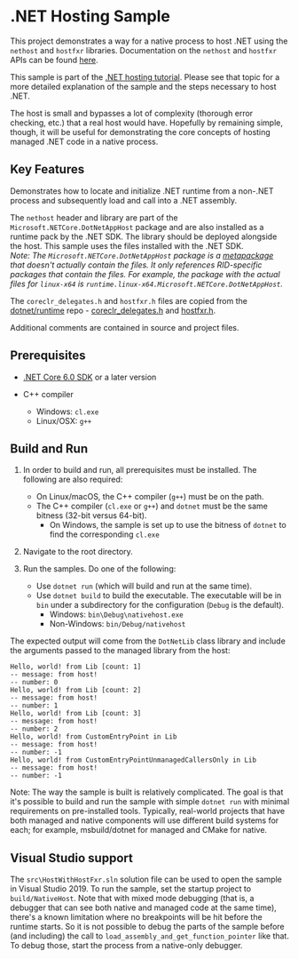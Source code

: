 # .NET Hosting Sample

This project demonstrates a way for a native process to host .NET using the `nethost` and `hostfxr` libraries. Documentation on the `nethost` and `hostfxr` APIs can be found [here](https://github.com/dotnet/runtime/blob/main/docs/design/features/native-hosting.md).

This sample is part of the [.NET hosting tutorial](https://docs.microsoft.com/dotnet/core/tutorials/netcore-hosting). Please see that topic for a more detailed explanation of the sample and the steps necessary to host .NET.

The host is small and bypasses a lot of complexity (thorough error checking, etc.) that a real host would have. Hopefully by remaining simple, though, it will be useful for demonstrating the core concepts of hosting managed .NET code in a native process.

## Key Features

Demonstrates how to locate and initialize .NET runtime from a non-.NET process and subsequently load and call into a .NET  assembly.

The `nethost` header and library are part of the `Microsoft.NETCore.DotNetAppHost` package and are also installed as a runtime pack by the .NET SDK. The library should be deployed alongside the host. This sample uses the files installed with the .NET SDK.  
*Note: The `Microsoft.NETCore.DotNetAppHost` package is a [metapackage](https://docs.microsoft.com/dotnet/core/packages#metapackages) that doesn't actually contain the files. It only references RID-specific packages that contain the files. For example, the package with the actual files for `linux-x64` is `runtime.linux-x64.Microsoft.NETCore.DotNetAppHost`.*

The `coreclr_delegates.h` and `hostfxr.h` files are copied from the [dotnet/runtime](https://github.com/dotnet/runtime) repo - [coreclr_delegates.h](https://github.com/dotnet/runtime/blob/main/src/installer/corehost/cli/coreclr_delegates.h) and [hostfxr.h](https://github.com/dotnet/runtime/blob/main/src/installer/corehost/cli/hostfxr.h).

Additional comments are contained in source and project files.

## Prerequisites

* [.NET Core 6.0 SDK](https://dotnet.microsoft.com/download) or a later version

* C++ compiler
  * Windows: `cl.exe`
  * Linux/OSX: `g++`

## Build and Run

1. In order to build and run, all prerequisites must be installed. The following are also required:

    * On Linux/macOS, the C++ compiler (`g++`) must be on the path.
    * The C++ compiler (`cl.exe` or `g++`) and `dotnet` must be the same bitness (32-bit versus 64-bit).
      * On Windows, the sample is set up to use the bitness of `dotnet` to find the corresponding `cl.exe`

1. Navigate to the root directory.

1. Run the samples. Do one of the following:

    * Use `dotnet run` (which will build and run at the same time).
    * Use `dotnet build` to build the executable. The executable will be in `bin` under a subdirectory for the configuration (`Debug` is the default).
        * Windows: `bin\Debug\nativehost.exe`
        * Non-Windows: `bin/Debug/nativehost`

The expected output will come from the `DotNetLib` class library and include the arguments passed to the managed library from the host:

```console
Hello, world! from Lib [count: 1]
-- message: from host!
-- number: 0
Hello, world! from Lib [count: 2]
-- message: from host!
-- number: 1
Hello, world! from Lib [count: 3]
-- message: from host!
-- number: 2
Hello, world! from CustomEntryPoint in Lib
-- message: from host!
-- number: -1
Hello, world! from CustomEntryPointUnmanagedCallersOnly in Lib
-- message: from host!
-- number: -1
```

Note: The way the sample is built is relatively complicated. The goal is that it's possible to build and run the sample with simple `dotnet run` with minimal requirements on pre-installed tools. Typically, real-world projects that have both managed and native components will use different build systems for each; for example, msbuild/dotnet for managed and CMake for native.

## Visual Studio support

The `src\HostWithHostFxr.sln` solution file can be used to open the sample in Visual Studio 2019. To run the sample, set the startup project to `build/NativeHost`.
Note that with mixed mode debugging (that is, a debugger that can see both native and managed code at the same time), there's a known limitation where no breakpoints will be hit before the runtime starts. So it is not possible to debug the parts of the sample before (and including) the call to `load_assembly_and_get_function_pointer` like that. To debug those, start the process from a native-only debugger.
